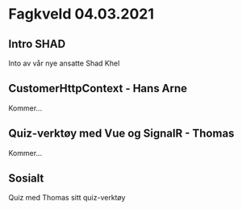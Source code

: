 # Fagkveld 04.03.2021

## Intro SHAD

Into av vår nye ansatte Shad Khel

## CustomerHttpContext - Hans Arne

Kommer...

<!-- Nuget pakke som brukes i RTV
services.AddCustomerHttpContext();

Henter ut verdier fra token/headers
F.eks. IPTV, IsAuthenticatedCustomer, TargetClients ( Android, AppleTV osv)

Bruker .net core sin HttpContextAccessor -->

## Quiz-verktøy med Vue og SignalR - Thomas

Kommer...

## Sosialt

Quiz med Thomas sitt quiz-verktøy
